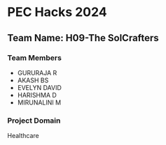 # PEC Hacks 2024

## Team Name: H09-The SolCrafters

### Team Members
- GURURAJA R
- AKASH BS
- EVELYN DAVID
- HARISHMA D
- MIRUNALINI M

### Project Domain
Healthcare